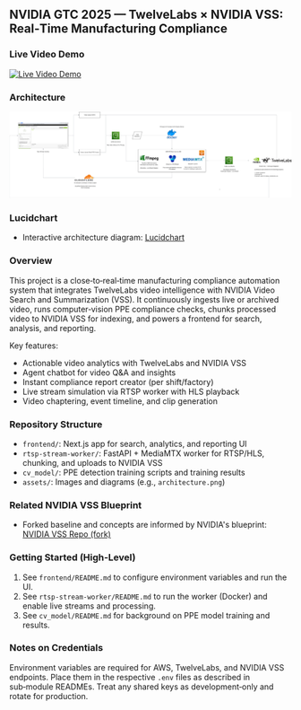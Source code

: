 ## NVIDIA GTC 2025 — TwelveLabs × NVIDIA VSS: Real‑Time Manufacturing Compliance



### Live Video Demo
[![Live Video Demo](https://img.youtube.com/vi/opYVHSc77ZQ/maxresdefault.jpg)](https://www.youtube.com/watch?v=opYHSc77ZQ&feature=youtu.be)

### Architecture
![System Architecture](assets/architecture.png)

### Lucidchart
- Interactive architecture diagram: [Lucidchart](https://lucid.app/lucidchart/6b6215f6-b49d-4ca5-92a4-e677dba3eb12/edit?invitationId=inv_b73efd38-0dde-43ef-8477-e1ae471f0aa1)

### Overview
This project is a close‑to‑real‑time manufacturing compliance automation system that integrates TwelveLabs video intelligence with NVIDIA Video Search and Summarization (VSS). It continuously ingests live or archived video, runs computer‑vision PPE compliance checks, chunks processed video to NVIDIA VSS for indexing, and powers a frontend for search, analysis, and reporting.

Key features:
- Actionable video analytics with TwelveLabs and NVIDIA VSS
- Agent chatbot for video Q&A and insights
- Instant compliance report creator (per shift/factory)
- Live stream simulation via RTSP worker with HLS playback
- Video chaptering, event timeline, and clip generation

### Repository Structure
- `frontend/`: Next.js app for search, analytics, and reporting UI
- `rtsp-stream-worker/`: FastAPI + MediaMTX worker for RTSP/HLS, chunking, and uploads to NVIDIA VSS
- `cv_model/`: PPE detection training scripts and training results
- `assets/`: Images and diagrams (e.g., `architecture.png`)

### Related NVIDIA VSS Blueprint
- Forked baseline and concepts are informed by NVIDIA's blueprint: [NVIDIA VSS Repo (fork)](https://github.com/james-le-twelve-labs/nvidia-vss)

### Getting Started (High‑Level)
1) See `frontend/README.md` to configure environment variables and run the UI.
2) See `rtsp-stream-worker/README.md` to run the worker (Docker) and enable live streams and processing.
3) See `cv_model/README.md` for background on PPE model training and results.

### Notes on Credentials
Environment variables are required for AWS, TwelveLabs, and NVIDIA VSS endpoints. Place them in the respective `.env` files as described in sub‑module READMEs. Treat any shared keys as development‑only and rotate for production.

